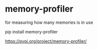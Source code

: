 # memory-profiler

for measuring how many memories is in use

pip install memory-profiler

https://pypi.org/project/memory-profiler/
